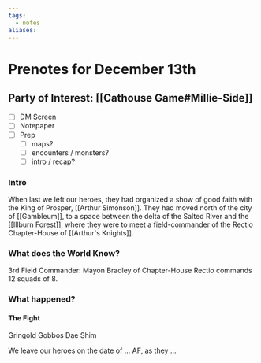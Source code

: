 ```yaml
---
tags:
  - notes
aliases:
---
```


# Prenotes for December 13th
## Party of Interest: [[Cathouse Game#Millie-Side]]
- [ ] DM Screen
- [ ] Notepaper
- [ ] Prep
	- [ ] maps?
	- [ ] encounters / monsters?
	- [ ] intro / recap?

### Intro

When last we left our heroes, they had organized a show of good faith with the King of Prosper, [[Arthur Simonson]]. They had moved north of the city of [[Gambleum]], to a space between the delta of the Salted River and the [[Illburn Forest]], where they were to meet a field-commander of the Rectio Chapter-House of [[Arthur's Knights]].

### What does the World Know?

3rd Field Commander: Mayon Bradley of Chapter-House Rectio commands 12 squads of 8.



### What happened?

#### The Fight
Gringold
Gobbos
Dae Shim

We leave our heroes on the date of ... AF, as they ...
